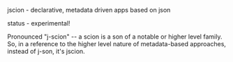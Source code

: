 jscion - declarative, metadata driven apps based on json

status - experimental!

Pronounced "j-scion" -- a scion is a son of a notable or higher
level family.  So, in a reference to the higher level nature of
metadata-based approaches, instead of j-son, it's jscion.


